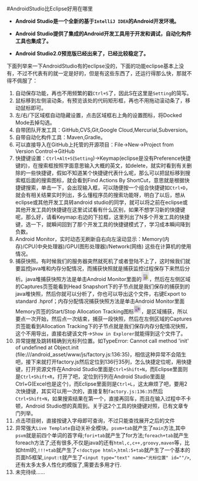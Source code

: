 #AndroidStudio比Eclipse好用在哪里

* **Android Studio是一个全新的基于`IntelliJ IDEA`的Android开发环境。**
+ **Android Studio提供了集成的Android开发工具用于开发和调试，自动化构件工具也集成了。**
- **Android Studio2.0预览版已经出来了，已经比较稳定了。**

下面列举来一下AndroidStudio有的eclipse没的，下面的功能eclipse基本上没有，不过不代表有的就一定是好的，但是有这些东西了，还运行得那么快，那就不得不佩服了：

1. 自动保存功能，再也不用频繁的戳`Ctrl+S`了，因此S在这里是`Setting`的简写。
2. 鼠标移到左侧滚动条，有预览该处的代码矩形框，再也不用拖动滚动条了，移动鼠标即可。
3. 左/右/下区域框自动隐藏设置，点击区域框右上角的设置图标，将Docked Mode去掉勾选。
4. 自带团队开发工具：GitHub,CVS,Git,Google Cloud,Mercurial,Subversion。
5. 自带自动化构件工具：Maven,Gradle。
6. 可以直接导入在GitHub上托管的开源项目：File->New->Project from Version Control->GitHub
7. 快捷键设置：`Ctrl+Alt+S`(`Setting`)->Keymap(eclipse是没有Preference快捷键的)，在搜索框按照字面意思输入大概的英文，如delete，就实时看到有关删除的一些快捷键，假如不知道某个快捷键代表什么呢，那么可以把鼠标移到搜索框后面的搜索图标，就会看到Find Actions By ShortCut，意思就是根据快捷键搜索，单击一下，会出现输入框，可以随便按一个组合快捷键如`Ctrl+D`，就会有相关结果实时列出，多么懂程序员的搜索功能呀，明白了以后，想从eclipse或其他开发工具转android studio的同学，就可以将之前在eclipse或其他开发工具的快捷键在这里试试看有什么区别，如果不想学习新的快捷键呢，那么好，请看Keymap:右边的下拉框，这里列出了N多个开发工具的快捷键，选一下，就瞬间回到了那个开发工具的快捷键模式了，学习成本瞬间降到负数。
8. Android Monitor，实时动态无刷新自右向左滚动显示：Memory(内存)/CPU(中央处理器)/GPU(图形处理器)/Network(网络)  这些在计算机的使用情况。
9. 捕获快照。有时候我们的服务器突然就死机了或者登陆不上了，这时候我们就要监控java堆和内存分配情况，而捕获快照就是捕获监控过程保存下来然后分析。java堆捕获快照方法是单击Android Monitor里面的![heap dump](images/studio-dump-heap-icon.png "heap dump")，然后在左侧区域的Captures页签能看到Head Snapshort下的子节点就是我们保存的捕获到的java堆快照，然后你就可以分析了，你也可以导出这个文件，右键Export to standard .hprof；内存分配情况捕获快照方法是单击Android Monitor里面Memory页签的Start/Stop Allocation Tracking图标![memory allocation](images/studio-allocation-tracker-icon.png "memory allocation")，是区域捕获，所以要点一次开始，然后点一次结束，捕获一段快照，然后在左侧区域的Captures页签能看到Allocation Tracking下的子节点就是我们保存内存分配情况快照，这个不用导出，直接右键该文件->`Show in Explorer`就能得到这个文件了。
10. 异常提醒及跳转精确到光标列位置。如TypeError: Cannot call method 'init' of undefined at Object.init (file:///android_asset/www/js/factory.js:136:35)，相信这种异常不会陌生吧，接下来就打开factory.js然后定位到136行35列，怎么快捷定位呢，用快捷键，打开资源文件在Android Studio里面是`Ctrl+Shift+N`，而Eclipse里面则是`Ctrl+Shift+R`，打开了吧，定位到行列在Android Studio里面是Ctrl+G(Excel也是这个)，而Eclipse里面则是`Ctrl+L`，这太麻烦了吧，要用2次快捷键，其实可以用一次的，直接复制`factory.js:136:35`然后`Ctrl+Shift+N`，如果搜索结果在第一个，直接再回车，而且在输入过程中不卡顿，Android Studio想的真周到。关于这2个工具的快捷键对照，已有文章专门列举。
11. 点击项目树，直接按键入字母即可查询，不过只能查找展开之后的文件
12. 异常强大`Live Template`自动关补全模块。`psvm+tab`就产生了`main`方法,其中`psvm`就是前四个单词的首字母;`fori+tab`就产生了for方法;`foreach+tab`就产生foreach方法了;还有很多,不仅是java的还有`html,c,c++,groovy,maven`等，比如html的,`!!!+tab`就产生了`<!doctype html>`,`html:5+tab`就产生了一个基本的页面h5框架,`input:t`就产生了`<input type="text" name="光标位置" id=""/>`,还有太多太多人性化的模版了,需要去多用才行.
13. 未完待续......

